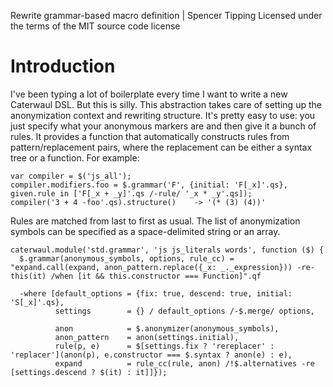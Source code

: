 Rewrite grammar-based macro definition | Spencer Tipping
Licensed under the terms of the MIT source code license

# Introduction

I've been typing a lot of boilerplate every time I want to write a new Caterwaul DSL. But this is silly. This abstraction takes care of setting up the anonymization context and rewriting
structure. It's pretty easy to use: you just specify what your anonymous markers are and then give it a bunch of rules. It provides a function that automatically constructs rules from
pattern/replacement pairs, where the replacement can be either a syntax tree or a function. For example:

    var compiler = $('js_all');
    compiler.modifiers.foo = $.grammar('F', {initial: 'F[_x]'.qs}, given.rule in ['F[_x + _y]'.qs /-rule/ '_x * _y'.qs]);
    compiler('3 + 4 -foo'.qs).structure()    -> '(* (3) (4))'

Rules are matched from last to first as usual. The list of anonymization symbols can be specified as a space-delimited string or an array.

    caterwaul.module('std.grammar', 'js js_literals words', function ($) {
      $.grammar(anonymous_symbols, options, rule_cc) = "expand.call(expand, anon_pattern.replace({_x: _._expression})) -re- this(it) /when [it && this.constructor === Function]".qf

      -where [default_options = {fix: true, descend: true, initial: 'S[_x]'.qs},
              settings        = {} / default_options /-$.merge/ options,

              anon            = $.anonymizer(anonymous_symbols),
              anon_pattern    = anon(settings.initial),
              rule(p, e)      = $[settings.fix ? 'rereplacer' : 'replacer'](anon(p), e.constructor === $.syntax ? anon(e) : e),
              expand          = rule_cc(rule, anon) /!$.alternatives -re [settings.descend ? $(it) : it]]});